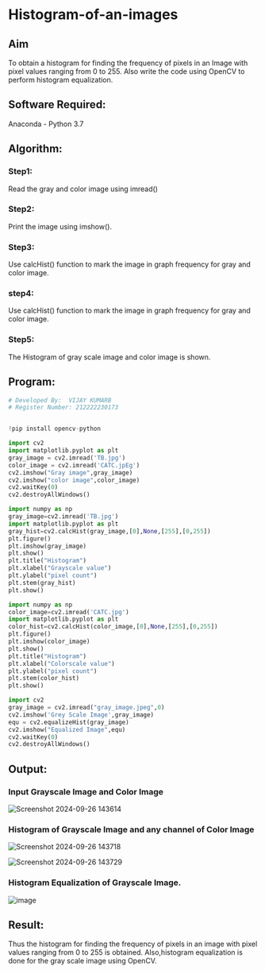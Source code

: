 # Histogram-of-an-images
## Aim
To obtain a histogram for finding the frequency of pixels in an Image with pixel values ranging from 0 to 255. Also write the code using OpenCV to perform histogram equalization.

## Software Required:
Anaconda - Python 3.7

## Algorithm:
### Step1:
Read the gray and color image using imread()

### Step2:
Print the image using imshow().



### Step3:
Use calcHist() function to mark the image in graph frequency for gray and color image.

### step4:
Use calcHist() function to mark the image in graph frequency for gray and color image.

### Step5:
The Histogram of gray scale image and color image is shown.


## Program:
```python
# Developed By:  VIJAY KUMARB
# Register Number: 212222230173


!pip install opencv-python

import cv2
import matplotlib.pyplot as plt
gray_image = cv2.imread('TB.jpg')
color_image = cv2.imread('CATC.jpEg')
cv2.imshow("Gray image",gray_image)
cv2.imshow("color image",color_image)
cv2.waitKey(0)
cv2.destroyAllWindows()

import numpy as np
gray_image=cv2.imread('TB.jpg')
import matplotlib.pyplot as plt 
gray_hist=cv2.calcHist(gray_image,[0],None,[255],[0,255])
plt.figure()
plt.imshow(gray_image)
plt.show()
plt.title("Histogram")
plt.xlabel("Grayscale value")
plt.ylabel("pixel count")
plt.stem(gray_hist)
plt.show()

import numpy as np
color_image=cv2.imread('CATC.jpg')
import matplotlib.pyplot as plt 
color_hist=cv2.calcHist(color_image,[0],None,[255],[0,255])
plt.figure()
plt.imshow(color_image)
plt.show()
plt.title("Histogram")
plt.xlabel("Colorscale value")
plt.ylabel("pixel count")
plt.stem(color_hist)
plt.show()

import cv2
gray_image = cv2.imread("gray_image.jpeg",0)
cv2.imshow('Grey Scale Image',gray_image)
equ = cv2.equalizeHist(gray_image)
cv2.imshow("Equalized Image",equ)
cv2.waitKey(0)
cv2.destroyAllWindows()


```
## Output:
### Input Grayscale Image and Color Image

![Screenshot 2024-09-26 143614](https://github.com/user-attachments/assets/60731fc8-c53e-4fa4-8c19-ab0e60439d2a)


### Histogram of Grayscale Image and any channel of Color Image

![Screenshot 2024-09-26 143718](https://github.com/user-attachments/assets/5e4018ee-662c-45d0-8dbd-dd5ff60faab2)

![Screenshot 2024-09-26 143729](https://github.com/user-attachments/assets/139c4579-400c-4a48-84ac-35c13679e96c)


### Histogram Equalization of Grayscale Image.

![image](https://github.com/user-attachments/assets/ec0c32f8-2070-4d56-a8ca-b95625e8777f)



## Result: 
Thus the histogram for finding the frequency of pixels in an image with pixel values ranging from 0 to 255 is obtained. Also,histogram equalization is done for the gray scale image using OpenCV.
